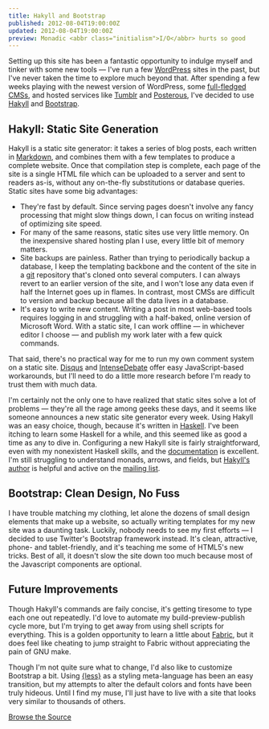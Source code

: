 ```yaml
---
title: Hakyll and Bootstrap
published: 2012-08-04T19:00:00Z
updated: 2012-08-04T19:00:00Z
preview: Monadic <abbr class="initialism">I/O</abbr> hurts so good
---
```


Setting up this site has been a fantastic opportunity to indulge myself and
tinker with some new tools &mdash; I've run a few [WordPress][] sites in the
past, but I've never taken the time to explore much beyond that. After spending
a few weeks playing with the newest version of WordPress, some [full-fledged
<abbr class="initialism">CMS</abbr>s][Drupal], and hosted services like
[Tumblr][] and [Posterous][], I've decided to use [Hakyll][] and [Bootstrap][].

## Hakyll: Static Site Generation

Hakyll is a static site generator: it takes a series of blog posts, each
written in [Markdown][], and combines them with a few templates to produce a
complete website. Once that compilation step is complete, each page of the site
is a single <abbr class="initialism">HTML</abbr> file which can be uploaded to
a server and sent to readers as-is, without any on-the-fly substitutions or
database queries. Static sites have some big advantages:

* They're fast by default. Since serving pages doesn't involve any fancy
  processing that might slow things down, I can focus on writing instead of
  optimizing site speed.
* For many of the same reasons, static sites use very little memory. On the
  inexpensive shared hosting plan I use, every little bit of memory matters.
* Site backups are painless. Rather than trying to periodically backup a
  database, I keep the templating backbone and the content of the site in a
  [git][] repository that's cloned onto several computers. I can always revert
  to an earlier version of the site, and I won't lose any data even if half the
  Internet goes up in flames. In contrast, most <abbr
  class="initialism">CMS</abbr>s are difficult to version and backup because
  all the data lives in a database.
* It's easy to write new content. Writing a post in most web-based tools
  requires logging in and struggling with a half-baked, online version of
  Microsoft Word.  With a static site, I can work offline &mdash; in whichever
  editor I choose &mdash; and publish my work later with a few quick commands.

That said, there's no practical way for me to run my own comment system on a
static site. [Disqus][] and [IntenseDebate][] offer easy JavaScript-based
workarounds, but I'll need to do a little more research before I'm ready to
trust them with much data.

I'm certainly not the only one to have realized that static sites solve a lot
of problems &mdash; they're all the rage among geeks these days, and it seems
like someone announces a new static site generator every week. Using Hakyll was
an easy choice, though, because it's written in [Haskell][]. I've been itching
to learn some Haskell for a while, and this seemed like as good a time as any to
dive in. Configuring a new Hakyll site is fairly straightforward, even with my
nonexistent Haskell skills, and the [documentation][hakyll-docs] is excellent.
I'm still struggling to understand monads, arrows, and fields, but [Hakyll's
author][jasper] is helpful and active on the [mailing list][hakyll-list].

## Bootstrap: Clean Design, No Fuss

I have trouble matching my clothing, let alone the dozens of small design
elements that make up a website, so actually writing templates for my new site
was a daunting task. Luckily, nobody needs to see my first efforts &mdash; I
decided to use Twitter's Bootstrap framework instead. It's clean, attractive,
phone- and tablet-friendly, and it's teaching me some of <abbr
class="initialism">HTML</abbr>5's new tricks. Best of all, it doesn't slow the
site down too much because most of the Javascript components are optional.

## Future Improvements

Though Hakyll's commands are faily concise, it's getting tiresome to type each
one out repeatedly. I'd love to automate my build-preview-publish cycle more,
but I'm trying to get away from using shell scripts for everything. This is a
golden opportunity to learn a little about [Fabric][], but it does feel like
cheating to jump straight to Fabric without appreciating the pain of <abbr
class="initialism">GNU</abbr> make.

Though I'm not quite sure what to change, I'd also like to customize Bootstrap
a bit. Using [{less}][less] as a styling meta-language has been an easy
transition, but my attempts to alter the default colors and fonts have been
truly hideous. Until I find my muse, I'll just have to live with a site that
looks very similar to thousands of others.

<div class="pagination-centered">
  <a class="btn btn-primary" style="margin: 1em 0;" href="http://github.com/akshayjshah/datahackermd" title="Source Code on GitHub"><i class="icon-github"></i> Browse the Source</a>
</div><!-- .pagination-centered -->

[WordPress]: http://www.wordpress.com "WordPress"
[Drupal]: http://drupal.org/ "Drupal"
[Tumblr]: https://www.tumblr.com/ "Tumblr"
[Posterous]: https://posterous.com/ "Posterous Spaces"
[Hakyll]: http://jaspervdj.be/hakyll/ "Hakyll"
[Bootstrap]: http://twitter.github.com/bootstrap/ "Twitter Bootstrap"
[Django]: https://www.djangoproject.com/ "Django"
[Markdown]: http://daringfireball.net/projects/markdown/ "Markdown"
[git]: http://git-scm.com/ "Git"
[Disqus]: http://disqus.com "Disqus"
[IntenseDebate]: http://intensedebate.com "IntenseDebate"
[Haskell]: http://www.haskell.org/haskellwiki/Haskell "HaskellWiki"
[hakyll-docs]: http://jaspervdj.be/hakyll/tutorials.html "Hakyll Tutorials"
[jasper]: http://jaspervdj.be "Jasper Van der Jeugt"
[hakyll-list]: http://groups.google.com/group/hakyll "Hakyll Google Group"
[less]: http://lesscss.org "{less}"
[Fabric]: http://docs.fabfile.org/en/1.4.3/tutorial.html "Fabric"
